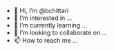 - 👋 Hi, I’m @bchittari
- 👀 I’m interested in ...
- 🌱 I’m currently learning ...
- 💞️ I’m looking to collaborate on ...
- 📫 How to reach me ...

<!---
bchittari/bchittari is a ✨ special ✨ repository because its `README.md` (this file) appears on your GitHub profile.
You can click the Preview link to take a look at your changes.
--->

